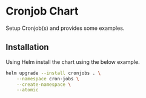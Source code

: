 # Cronjob Chart
Setup Cronjob(s) and provides some examples.

## Installation
Using Helm install the chart using the below example.
```bash
helm upgrade --install cronjobs . \
    --namespace cron-jobs \
    --create-namespace \
    --atomic
```
